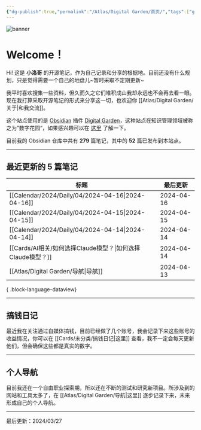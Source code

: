 ```yaml
---
{"dg-publish":true,"permalink":"/Atlas/Digital Garden/首页/","tags":["gardenEntry","gardenEntry","gardenEntry"],"noteIcon":1,"created":"2024-03-26","updated":"2024-04-10"}
---
```


![banner](http://img.xlg.life/images/202404100413287.webp)
# Welcome！
Hi! 这是 **小洛哥** 的开源笔记，作为自己记录和分享的根据地。目前还没有什么规划，只是觉得需要一个自己的地盘儿~暂时采取不定期更新~

我平时喜欢搜集一些资料，但久而久之它们堆积成山我却永远也不会再去看一眼。现在我打算采取开源笔记的形式来分享这一切，也欢迎你 [[Atlas/Digital Garden/关于\|和我交流]]。

这个站点使用的是 [Obsidian](https://obsidian.md/) 插件 [Digital Garden](https://github.com/oleeskild/obsidian-digital-garden)，这种站点在知识管理领域被称之为”数字花园“，如果感兴趣可以在 [这里](https://blog.effie.co/%E5%A6%82%E4%BD%95%E5%BB%BA%E7%AB%8B%E6%95%B0%E5%AD%97%E8%8A%B1%E5%9B%AD%EF%BC%9F/) 了解一下。

<p><span>目前我的 Obsidian 仓库中共有 <strong>279</strong> 篇笔记，其中的 <strong>52</strong> 篇已发布到本站点。</span></p>

---
## 最近更新的 5 篇笔记

| 标题                                                   | 最后更新       |
| ---------------------------------------------------- | ---------- |
| [[Calendar/2024/Daily/04/2024-04-16\|2024-04-16]] | 2024-04-16 |
| [[Calendar/2024/Daily/04/2024-04-15\|2024-04-15]] | 2024-04-15 |
| [[Calendar/2024/Daily/04/2024-04-14\|2024-04-14]] | 2024-04-14 |
| [[Cards/AI相关/如何选择Claude模型？\|如何选择Claude模型？]]       | 2024-04-14 |
| [[Atlas/Digital Garden/导航\|导航]]                   | 2024-04-13 |

{ .block-language-dataview}

---
## 搞钱日记
最近我在关注通过自媒体搞钱，目前已经做了几个账号，我会记录下来这些账号的收益情况，你可以在 [[Cards/未分类/搞钱日记\|这里]] 查看，我不一定会每天更新他们，但会确保这些都是真实的数字。

---
## 个人导航
目前我还在一个自由职业探索期，所以还在不断的测试和研究新项目。所涉及到的网站和工具太多了，在 [[Atlas/Digital Garden/导航\|这里]] 逐步记录下来，未来形成自己的个人导航。

---

最后更新：2024/03/27